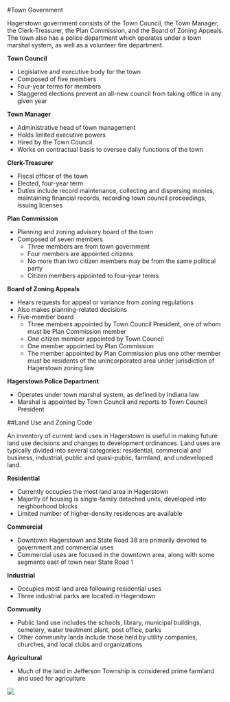 #Town Government

Hagerstown government consists of the Town Council, the Town Manager, the Clerk-Treasurer, the Plan Commission, and the Board of Zoning Appeals.  The town also has a police department which operates under a town marshal system, as well as a volunteer fire department. 

**Town Council**

- Legislative and executive body for the town
- Composed of five members
- Four-year terms for members
- Staggered elections prevent an all-new council from taking office in any given year


**Town Manager**

- Administrative head of town management
- Holds limited executive powers
- Hired by the Town Council 
- Works on contractual basis to oversee daily functions of the town


**Clerk-Treasurer**

- Fiscal officer of the town
- Elected, four-year term
- Duties include record maintenance, collecting and dispersing monies, maintaining financial records, recording town council proceedings, issuing licenses


**Plan Commission**

- Planning and zoning advisory board of the town
- Composed of seven members
  - Three members are from town government
  - Four members are appointed citizens
  - No more than two citizen members may be from the same political party
  - Citizen members appointed to four-year terms


**Board of Zoning Appeals**

- Hears requests for appeal or variance from zoning regulations
- Also makes planning-related decisions
- Five-member board
  - Three members appointed by Town Council President, one of whom must be Plan Commission member
  - One citizen member appointed by Town Council
  - One member appointed by Plan Commission
  - The member appointed by Plan Commission plus one other member must be residents of the unincorporated area under jurisdiction of Hagerstown zoning law


**Hagerstown Police Department**

- Operates under town marshal system, as defined by Indiana law
- Marshal is appointed by Town Council and reports to Town Council President




##Land Use and Zoning Code

An inventory of current land uses in Hagerstown is useful in making future land use decisions and changes to 
development ordinances.  Land uses are typically divided into several categories: residential, commercial and 
business, industrial, public and quasi-public, farmland, and undeveloped land.


**Residential**

- Currently occupies the most land area in Hagerstown
- Majority of housing is single-family detached units, developed into neighborhood blocks
- Limited number of higher-density residences are available


**Commercial**

- Downtown Hagerstown and State Road 38 are primarily devoted to government and commercial uses
- Commercial uses are focused in the downtown area, along with some segments east of town near State Road 1


**Industrial**

- Occupies most land area following residential uses
- Three industrial parks are located in Hagerstown


**Community**

- Public land use includes the schools, library, municipal buildings, cemetery, water treatment plant, post office, parks
- Other community lands include those held by utility companies, churches, and local clubs and organizations

**Agricultural**

- Much of the land in Jefferson Township is considered prime farmland and used for agriculture


<a href="http://farm4.staticflickr.com/3781/10934752584_10bd5bda1d_o.jpg" class="thumb" rel="fancy"><img src="http://farm4.staticflickr.com/3781/10934752584_b2e83efed1_m.jpg" /></a>
